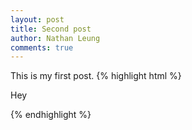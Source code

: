 ```yaml
---
layout: post
title: Second post
author: Nathan Leung
comments: true
---
```

This is my first post.
{% highlight html %}
<html>
  <head>
    <title>Title</title>
  </head>
  <body>
    <p>Hey</p>
  </body>
</html>
{% endhighlight %}
<!--more-->
